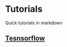 # Tutorials
Quick tutorials in markdown

## [Tesnsorflow](https://javiabellan.github.io/tutorials/tensorflow)
